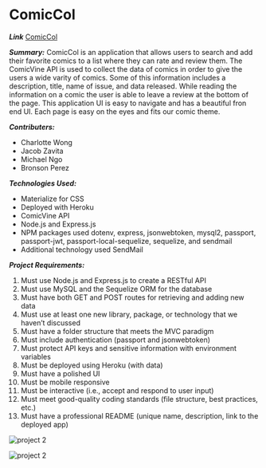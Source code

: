 # ComicCol

_**Link**_
[ComicCol](https://comiccol.herokuapp.com/)

_**Summary:**_ ComicCol is an application that allows users to search and add their favorite comics to a list where they can rate and review them. The ComicVine API is used to collect the data of comics in order to give the users a wide varity of comics. Some of this information includes a description, title, name of issue, and data released. While reading the information on a comic the user is able to leave a review at the bottom of the page. This application UI is easy to navigate and has a beautiful fron end UI. Each page is easy on the eyes and fits our comic theme.

_**Contributers:**_
- Charlotte Wong
- Jacob Zavita
- Michael Ngo
- Bronson Perez

_**Technologies Used:**_ 
- Materialize for CSS
- Deployed with Heroku
- ComicVine API
- Node.js and Express.js
- NPM packages used dotenv, express, jsonwebtoken, mysql2, passport, passport-jwt, passport-local-sequelize, sequelize, and sendmail
- Additional technology used SendMail

_**Project Requirements:**_
1. Must use Node.js and Express.js to create a RESTful API
2. Must use MySQL and the Sequelize ORM for the database
3. Must have both GET and POST routes for retrieving and adding new data
4. Must use at least one new library, package, or technology that we haven’t discussed
5. Must have a folder structure that meets the MVC paradigm
6. Must include authentication (passport and jsonwebtoken)
7. Must protect API keys and sensitive information with environment variables
8. Must be deployed using Heroku (with data)
9. Must have a polished UI
10. Must be mobile responsive
11. Must be interactive (i.e., accept and respond to user input)
12. Must meet good-quality coding standards (file structure, best practices, etc.)
13. Must have a professional README (unique name, description, link to the deployed app)


![project 2 ](https://gyazo.com/bc2dc6f825e1ad57bcd6af72b74a0b17)

![project 2](https://gyazo.com/fe97d6001bced9afa4ae291ee46ca287)